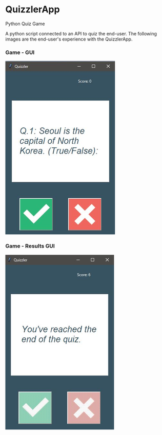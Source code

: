 # QuizzlerApp
Python Quiz Game

A python script connected to an API to quiz the end-user. The following images are the end-user's experience with the QuizzlerApp.

### Game - GUI
![](GUI/image_quiz_1.JPG)


### Game - Results GUI
![](GUI/image_quiz_2.JPG)


